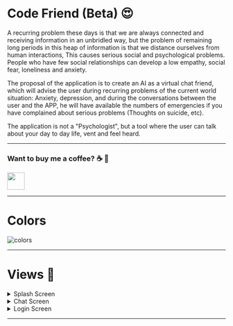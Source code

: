 # Code Friend (Beta) 😍
A recurring problem these days is that we are always connected and
receiving information in an unbridled way, but the problem of remaining long
periods in this heap of information is that we distance ourselves from human interactions,
This causes serious social and psychological problems.
People who have few social relationships can develop a low empathy,
social fear, loneliness and anxiety.

The proposal of the application is to create an AI as a virtual chat friend, which will advise the
user during recurring problems of the current world situation: Anxiety, depression, and
during the conversations between the user and the APP, he will have available the numbers of
emergencies if you have complained about serious problems (Thoughts on
suicide, etc).

The application is not a "Psychologist", but a tool where the user can
talk about your day to day life, vent and feel heard.

---

 ### Want to buy me a coffee? :coffee: :money_with_wings:
 <a target="_blank" href="https://donorbox.org/buy-me-a-coffee-21?default_interval=o"><img src="https://i1.wp.com/www.kitsilano.ca/wp-content/uploads/2020/04/kofi.png?ssl=1" height="40"/></a>
 
---

# Colors

![colors](https://user-images.githubusercontent.com/37451620/91059356-fbac0f80-e5ff-11ea-9450-ad51e3289157.JPG)

---

# Views 📱

<details>
<summary>Splash Screen</summary>
<br>
<img src="https://user-images.githubusercontent.com/37451620/91725646-6b2c7c80-eb75-11ea-8f50-5ca4b417a8e6.jpg"  height="500" />
<br>
</details>


<details>
<summary>Chat Screen</summary>
<br>
<img src="https://user-images.githubusercontent.com/37451620/91050719-70c61780-e5f5-11ea-8277-eb194e58af26.png" height="500" />
<br>
</details>


<details>
<summary>Login Screen</summary>
<br>
<img src="https://user-images.githubusercontent.com/37451620/91670607-8d7eb580-eaf5-11ea-80c4-6ad03952f8fe.jpg" height="500" />
<br>
</details>

---


